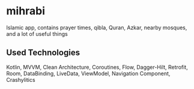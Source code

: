 # mihrabi
Islamic app, contains prayer times, qibla, Quran, Azkar, nearby mosques, and a lot of useful things

## Used Technologies
Kotlin, MVVM, Clean Architecture, Coroutines, Flow, Dagger-Hilt, Retrofit, Room, DataBinding, LiveData, ViewModel, Navigation Component, Crashylitics
